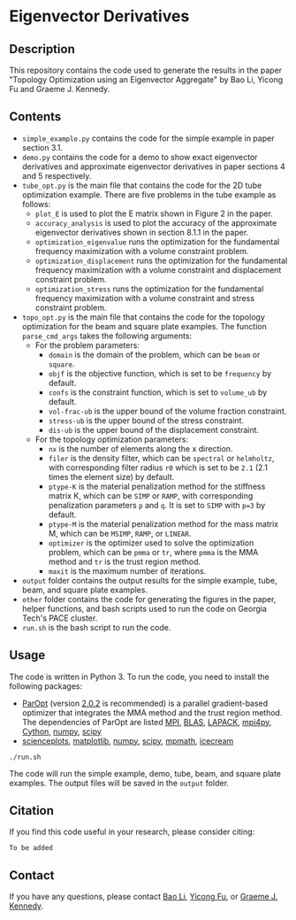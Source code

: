 # Eigenvector Derivatives

## Description
This repository contains the code used to generate the results in the paper "Topology Optimization using an Eigenvector Aggregate" by Bao Li, Yicong Fu and Graeme J. Kennedy. 

## Contents
- `simple_example.py` contains the code for the simple example in paper section 3.1.
- `demo.py` contains the code for a demo to show exact eigenvector derivatives and approximate eigenvector derivatives in paper sections 4 and 5 respectively.
- `tube_opt.py` is the main file that contains the code for the 2D tube optimization example. There are five problems in the tube example as follows:
  - `plot_E` is used to plot the E matrix shown in Figure 2 in the paper.
  - `accuracy_analysis` is used to plot the accuracy of the approximate eigenvector derivatives shown in section 8.1.1 in the paper.
  - `optimization_eigenvalue` runs the optimization for the fundamental frequency maximization with a volume constraint problem.
  - `optimization_displacement` runs the optimization for the fundamental frequency maximization with a volume constraint and displacement constraint problem.
  - `optimization_stress` runs the optimization for the fundamental frequency maximization with a volume constraint and stress constraint problem.
- `topo_opt.py` is the main file that contains the code for the topology optimization for the beam and square plate examples. The function `parse_cmd_args` takes the following arguments:
  - For the problem parameters:
    - `domain` is the domain of the problem, which can be `beam` or `square`.
    - `objf` is the objective function, which is set to be `frequency` by default.
    - `confs` is the constraint function, which is set to `volume_ub` by default.
    - `vol-frac-ub` is the upper bound of the volume fraction constraint.
    - `stress-ub` is the upper bound of the stress constraint.
    - `dis-ub` is the upper bound of the displacement constraint.
  - For the topology optimization parameters:
    - `nx` is the number of elements along the x direction.
    - `filer` is the density filter, which can be `spectral` or `helmholtz`, with corresponding filter radius `r0` which is set to be `2.1` (2.1 times the element size) by default.
    - `ptype-K` is the material penalization method for the stiffness matrix K, which can be `SIMP` or `RAMP`, with corresponding penalization parameters `p` and `q`. It is set to `SIMP` with `p=3` by default.
    - `ptype-M` is the material penalization method for the mass matrix M, which can be `MSIMP`, `RAMP`, or `LINEAR`.
    - `optimizer` is the optimizer used to solve the optimization problem, which can be `pmma` or `tr`, where `pmma` is the MMA method and `tr` is the trust region method.
    - `maxit` is the maximum number of iterations.
- `output` folder contains the output results for the simple example, tube, beam, and square plate examples.
- `other` folder contains the code for generating the figures in the paper, helper functions, and bash scripts used to run the code on Georgia Tech's PACE cluster.
- `run.sh` is the bash script to run the code.

## Usage
The code is written in Python 3. To run the code, you need to install the following packages:
- [ParOpt](https://github.com/smdogroup/paropt) (version [2.0.2](https://github.com/smdogroup/paropt/tree/v2.0.2) is recommended) is a parallel gradient-based optimizer that integrates the MMA method and the trust region method. The dependencies of ParOpt are listed [MPI](https://www.open-mpi.org/), [BLAS](http://www.netlib.org/blas/), [LAPACK](http://www.netlib.org/lapack/), [mpi4py](https://mpi4py.readthedocs.io/en/stable/), [Cython](https://cython.org/), [numpy](https://numpy.org/), [scipy](https://www.scipy.org/)
- [scienceplots](https://github.com/garrettj403/SciencePlots), [matplotlib](https://matplotlib.org/), [numpy](https://numpy.org/), [scipy](https://www.scipy.org/), [mpmath](http://mpmath.org/), [icecream](https://github.com/gruns/icecream)
```
./run.sh
```
The code will run the simple example, demo, tube, beam, and square plate examples. The output files will be saved in the `output` folder.

## Citation
If you find this code useful in your research, please consider citing:
```
To be added
```

## Contact
If you have any questions, please contact [Bao Li](libao@gatech.edu), [Yicong Fu](aaronfu@gatech.edu), or [Graeme J. Kennedy](graeme.kennedy@aerospace.gatech.edu).

